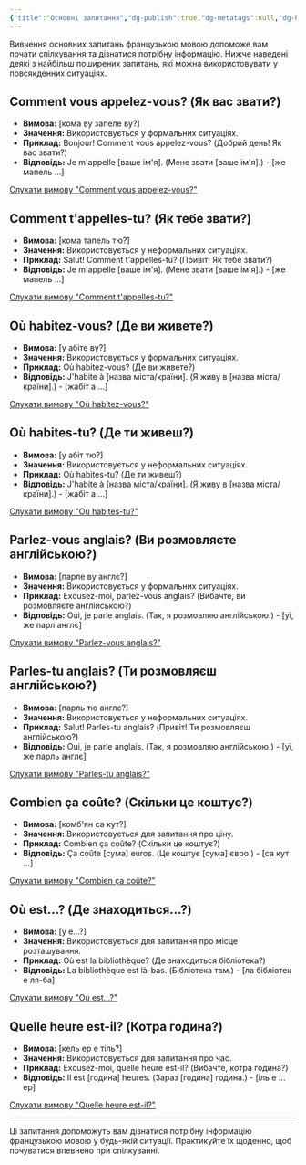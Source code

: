 ```yaml
---
{"title":"Основні запитання","dg-publish":true,"dg-metatags":null,"dg-home":null,"permalink":"/osnovni-frazi/osnovni-zapitannya/","dgPassFrontmatter":true,"noteIcon":""}
---
```



Вивчення основних запитань французькою мовою допоможе вам почати спілкування та дізнатися потрібну інформацію. Нижче наведені деякі з найбільш поширених запитань, які можна використовувати у повсякденних ситуаціях.

## Comment vous appelez-vous? (Як вас звати?)
- **Вимова:** [кома ву запеле ву?]
- **Значення:** Використовується у формальних ситуаціях.
- **Приклад:** Bonjour! Comment vous appelez-vous? (Добрий день! Як вас звати?)
- **Відповідь:** Je m'appelle [ваше ім'я]. (Мене звати [ваше ім'я].) - [же мапель ...]

[Слухати вимову "Comment vous appelez-vous?"](https://www.forvo.com/word/comment_vous_appelez-vous/)

## Comment t'appelles-tu? (Як тебе звати?)
- **Вимова:** [кома тапель тю?]
- **Значення:** Використовується у неформальних ситуаціях.
- **Приклад:** Salut! Comment t'appelles-tu? (Привіт! Як тебе звати?)
- **Відповідь:** Je m'appelle [ваше ім'я]. (Мене звати [ваше ім'я].) - [же мапель ...]

[Слухати вимову "Comment t'appelles-tu?"](https://www.forvo.com/word/comment_t'appelles-tu/)

## Où habitez-vous? (Де ви живете?)
- **Вимова:** [у абіте ву?]
- **Значення:** Використовується у формальних ситуаціях.
- **Приклад:** Où habitez-vous? (Де ви живете?)
- **Відповідь:** J'habite à [назва міста/країни]. (Я живу в [назва міста/країни].) - [жабіт а ...]

[Слухати вимову "Où habitez-vous?"](https://www.forvo.com/word/où_habitez-vous/)

## Où habites-tu? (Де ти живеш?)
- **Вимова:** [у абіт тю?]
- **Значення:** Використовується у неформальних ситуаціях.
- **Приклад:** Où habites-tu? (Де ти живеш?)
- **Відповідь:** J'habite à [назва міста/країни]. (Я живу в [назва міста/країни].) - [жабіт а ...]

[Слухати вимову "Où habites-tu?"](https://www.forvo.com/word/où_habites-tu/)

## Parlez-vous anglais? (Ви розмовляєте англійською?)
- **Вимова:** [парле ву англє?]
- **Значення:** Використовується у формальних ситуаціях.
- **Приклад:** Excusez-moi, parlez-vous anglais? (Вибачте, ви розмовляєте англійською?)
- **Відповідь:** Oui, je parle anglais. (Так, я розмовляю англійською.) - [уї, же парл англє]

[Слухати вимову "Parlez-vous anglais?"](https://www.forvo.com/word/parlez-vous_anglais/)

## Parles-tu anglais? (Ти розмовляєш англійською?)
- **Вимова:** [парль тю англє?]
- **Значення:** Використовується у неформальних ситуаціях.
- **Приклад:** Salut! Parles-tu anglais? (Привіт! Ти розмовляєш англійською?)
- **Відповідь:** Oui, je parle anglais. (Так, я розмовляю англійською.) - [уї, же парль англє]

[Слухати вимову "Parles-tu anglais?"](https://www.forvo.com/word/parles-tu_anglais/)

## Combien ça coûte? (Скільки це коштує?)
- **Вимова:** [комб'ян са кут?]
- **Значення:** Використовується для запитання про ціну.
- **Приклад:** Combien ça coûte? (Скільки це коштує?)
- **Відповідь:** Ça coûte [сума] euros. (Це коштує [сума] євро.) - [са кут ...]

[Слухати вимову "Combien ça coûte?"](https://www.forvo.com/word/combien_ça_coûte/)

## Où est...? (Де знаходиться...?)
- **Вимова:** [у е...?]
- **Значення:** Використовується для запитання про місце розташування.
- **Приклад:** Où est la bibliothèque? (Де знаходиться бібліотека?)
- **Відповідь:** La bibliothèque est là-bas. (Бібліотека там.) - [ла бібліотек е ля-ба]

[Слухати вимову "Où est...?"](https://www.forvo.com/word/où_est/)

## Quelle heure est-il? (Котра година?)
- **Вимова:** [кель ер е тіль?]
- **Значення:** Використовується для запитання про час.
- **Приклад:** Excusez-moi, quelle heure est-il? (Вибачте, котра година?)
- **Відповідь:** Il est [година] heures. (Зараз [година] година.) - [іль е ... ер]

[Слухати вимову "Quelle heure est-il?"](https://www.forvo.com/word/quelle_heure_est-il/)

---

Ці запитання допоможуть вам дізнатися потрібну інформацію французькою мовою у будь-якій ситуації. Практикуйте їх щоденно, щоб почуватися впевнено при спілкуванні.